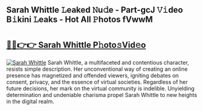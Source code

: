 ## Sarah Whittle 𝙻eaked 𝙽u𝚍e - Part-gcJ 𝚅𝚒deo B𝚒kini 𝙻eaks - Hot All 𝙿hotos fVwwM

# <h2><a href="http://ld7jb9t.urlbe.top/?page=Sarah+Whittle">🔗🔗👉👉 Sarah Whittle P𝚑oto𝚜Vid𝚎o</a></h2>

[![Sarah Whittle](https://i.imgur.com/eBuTRDB.gif)](http://ld7jb9t.urlbe.top/?page=Sarah+Whittle)
Sarah Whittle, a multifaceted and contentious character, resists simple description. Her unconventional way of creating an online presence has magnetized and offended viewers, igniting debates on consent, privacy, and the essence of virtual societies. Regardless of her future decisions, her mark on the virtual community is indelible. Unyielding determination and undeniable charisma propel Sarah Whittle to new heights in the digital realm.

